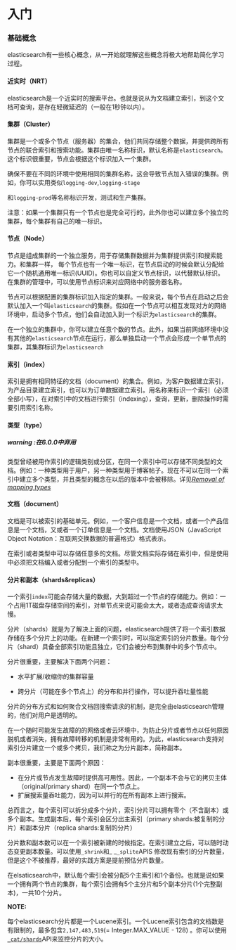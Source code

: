 # 入门

### 基础概念

elasticsearch有一些核心概念，从一开始就理解这些概念将极大地帮助简化学习过程。

#### 近实时（NRT）

elasticsearch是一个近实时的搜索平台。也就是说从为文档建立索引，到这个文档可查询，是存在轻微延迟的（一般在1秒钟以内）。

#### 集群（Cluster）

集群是一个或多个节点（服务器）的集合，他们共同存储整个数据，并提供跨所有节点的联合索引和搜索功能。集群由唯一名称标识，默认名称是`elasticsearch`。这个标识很重要，节点会根据这个标识加入一个集群。

确保不要在不同的环境中使用相同的集群名称，这会导致节点加入错误的集群。例如，你可以实用类似`logging-dev`,`logging-stage`

和`logging-prod`等名称标识开发，测试和生产集群。

注意：如果一个集群只有一个节点也是完全可行的，此外你也可以建立多个独立的集群，每个集群有自己的唯一标识。

#### 节点（Node）

节点是组成集群的一个独立服务，用于存储集群数据并为集群提供索引和搜索能力。和集群一样， 每个节点也有一个唯一标识，在节点启动的时候会默认分配给它一个随机通用唯一标识\(UUID\)。你也可以自定义节点标识，以代替默认标识。在集群的管理中，可以使用节点标识来对应网络中的服务器名称。

节点可以根据配置的集群标识加入指定的集群。一般来说，每个节点在启动之后会默认加入一个叫`elasticsearch`的集群。假如在一个节点可以相互发现对方的网络环境中，启动多个节点，他们会自动加入到一个标识为`elasticsearch`的集群。

在一个独立的集群中，你可以建立任意个数的节点。此外，如果当前网络环境中没有其他的`elasticsearch`节点在运行，那么单独启动一个节点会形成一个单节点的集群，其集群标识为`elasticsearch`

#### 索引（index）

索引是拥有相同特征的文档（document）的集合。例如，为客户数据建立索引，为产品目录建立索引，也可以为订单数据建立索引。用名称来标识一个索引（必须全部小写），在对索引中的文档进行索引（indexing），查询，更新，删除操作时需要引用索引名称。

#### 类型（type）

##### warning  :在6.0.0中弃用

类型曾经被用作索引的逻辑类别或分区，在同一个索引中可以存储不同类型的文档。例如：一种类型用于用户，另一种类型用于博客帖子。现在不可以在同一个索引中建立多个类型，并且类型的概念在以后的版本中会被移除。详见[_Removal of mapping types_](https://www.elastic.co/guide/en/elasticsearch/reference/current/removal-of-types.html)

#### 文档（document）

文档是可以被索引的基础单元。例如，一个客户信息是一个文档，或者一个产品信息是一个文档，又或者一个订单信息是一个文档。文档使用JSON（JavaScript Object Notation：互联网交换数据的普遍格式）格式表示。

在索引或者类型中可以存储任意多的文档。尽管文档实际存储在索引中，但是使用中必须把文档编入或者分配到一个索引的类型中。

#### 分片和副本（shards&replicas）

一个索引`index`可能会存储大量的数据，大到超过一个节点的存储能力。例如：一个占用1T磁盘存储空间的索引，对单节点来说可能会太大，或者造成查询请求太慢。

分片（shards）就是为了解决上面的问题，elasticsearch提供了将一个索引数据存储在多个分片上的功能。在新建一个索引时，可以指定索引的分片数量。每个分片（shard）具备全部索引功能且独立，它们会被分布到集群中的多个节点中。

分片很重要，主要解决下面两个问题：

* 水平扩展/收缩你的集群容量

* 跨分片（可能在多个节点上）的分布和并行操作，可以提升吞吐量性能

分片的分布方式和如何聚合文档回搜索请求的机制，是完全由elasticsearch管理的，他们对用户是透明的。

在一个随时可能发生故障的的网络或者云环境中，为防止分片或者节点以任何原因脱机或者消失，拥有故障转移的机制是非常有用的。为此，elasticsearch支持对索引分片建立一个或多个拷贝，我们称之为分片副本，简称副本。

副本很重要，主要是下面两个原因：

* 在分片或节点发生故障时提供高可用性。因此，一个副本不会与它的拷贝主体（original/primary shard）在同一个节点上。
* 扩展搜索量吞吐能力，因为可以并行的在所有副本上进行搜索。

总而言之，每个索引可以拆分成多个分片，索引分片可以拥有零个（不含副本）或多个副本。生成副本后，每个索引会区分出主索引（primary shards:被复制的分片）和副本分片（replica shards:复制的分片）

分片数和副本数可以在一个索引被新建的时候指定。在索引建立之后，可以随时动态变更副本数量。可以使用`_shrink`和_ _`_splite`APIS 修改现有索引的分片数量，但是这个不被推荐，最好的实践方案是提前预估分片数量。

在elsaticsearch中，默认每个索引会被分配5个主索引和1个备份。也就是说如果一个拥有两个节点的集群，每个索引会拥有5个主分片和5个副本分片(1个完整副本)，一共10个分片。

**NOTE:**

每个elasticsearch分片都是一个Lucene索引。一个Lucene索引包含的文档数是有限制的，最多包含`2,147,483,519`\(= Integer.MAX\_VALUE - 128\) 。你可以使用[`_cat/shards`](https://www.elastic.co/guide/en/elasticsearch/reference/6.4/cat-shards.html)API来监控分片的大小。

